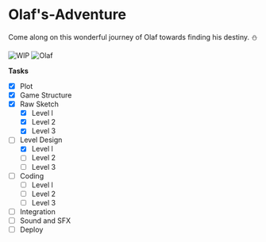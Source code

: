 # Olaf's-Adventure

Come along on this wonderful journey of Olaf towards finding his destiny. ⛄

![WIP](https://thumbs.gfycat.com/TintedFemaleFieldspaniel-max-1mb.gif)  ![Olaf](https://media.tenor.com/images/b0cf79786a96df80f3983f593e177dba/tenor.gif)

**Tasks**
- [x] Plot
- [x] Game Structure
- [x] Raw Sketch
  - [x] Level l
  - [x] Level 2
  - [x] Level 3
- [ ] Level Design
  - [x] Level l
  - [ ] Level 2
  - [ ] Level 3
- [ ] Coding
  - [ ] Level l
  - [ ] Level 2
  - [ ] Level 3
- [ ] Integration
- [ ] Sound and SFX
- [ ] Deploy
